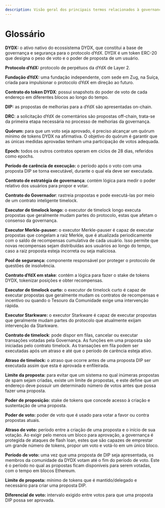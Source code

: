 ```yaml
---
description: Visão geral dos principais termos relacionados à governança.
---
```


# Glossário

**DYDX:** o ativo nativo do ecossistema DYDX, que constitui a base de governança e segurança para o protocolo dYdX. DYDX é um token ERC-20 que designa o peso de voto e o poder de proposta de um usuário.

**Protocolo dYdX:** protocolo de perpétuos da dYdX de Layer 2.

**Fundação dYdX:** uma fundação independente, com sede em Zug, na Suíça, criada para impulsionar o protocolo dYdX em direção ao futuro.

**Contrato do token DYDX**: possui snapshots do poder de voto de cada endereço em diferentes blocos ao longo do tempo.

**DIP:** as propostas de melhorias para a dYdX são apresentadas on-chain.

**DRC**: a solicitação dYdX de comentários são propostas off-chain, trata-se da primeira etapa necessária no processo de melhorias da governança.

**Quórum:** para que um voto seja aprovado, é preciso alcançar um quórum mínimo de tokens DYDX na afirmativa. O objetivo do quórum é garantir que as únicas medidas aprovadas tenham uma participação de votos adequada.

**Epoch:** todos os outros contratos operam em ciclos de 28 dias, referidos como epochs.

**Período de carência de execução:** o período após o voto com uma proposta DIP se torna executável, durante o qual ela deve ser executada.

**Contrato de estratégia de governança**: contém lógica para medir o poder relativo dos usuários para propor e votar.

**Contrato do Governador**: rastreia propostas e pode executá-las por meio de um contrato inteligente timelock.

**Executor de timelock longo:** o executor de timelock longo executa propostas que geralmente mudam partes do protocolo, estas que afetam o consenso da governança.

**Executor Merkle-pauser:** o executor Merkle-pauser é capaz de executar propostas que congelam a raiz Merkle, que é atualizada periodicamente com o saldo de recompensas cumulativa de cada usuário. Isso permite que novas recompensas sejam distribuídas aos usuários ao longo do tempo, caso a raiz proposta esteja incorreta ou seja maliciosa.

**Pool de segurança:** componente responsável por proteger o protocolo de questões de insolvência.

**Contrato dYdX em stake**: contém a lógica para fazer o stake de tokens DYDX, tokenizar posições e obter recompensas.

**Executor de timelock curto:** o executor de timelock curto é capaz de executar propostas que geralmente mudam os contratos de recompensas e incentivo ou quando o Tesouro da Comunidade exige uma intervenção rápida.

**Executor Starkware:** o executor Starkware é capaz de executar propostas que geralmente mudam partes do protocolo que atualmente exijam intervenção da Starkware.

**Contrato de timelock**: pode dispor em filas, cancelar ou executar transações votadas pela Governança. As funções em uma proposta são iniciadas pelo contrato timelock. As transações em fila podem ser executadas após um atraso e até que o período de carência esteja ativo.

**Atraso de timelock:** o atraso que ocorre antes de uma proposta DIP ser executada assim que esta é aprovada e enfileirada.

**Limite da proposta:** para evitar que um sistema no qual inúmeras propostas de spam sejam criadas, existe um limite de propostas, e este define que um endereço deve possuir um determinado número de votos antes que possa fazer uma proposta.

**Poder de proposição:** stake de tokens que concede acesso à criação e sustentação de uma proposta.

**Poder de voto:** poder de voto que é usado para votar a favor ou contra propostas atuais.

**Atraso de voto:** período entre a criação de uma proposta e o início de sua votação. Ao exigir pelo menos um bloco para aprovação, a governança é protegida de ataques de flash loan, estes que são capazes de emprestar um grande número de tokens, propor um voto e votá-lo em um único bloco.

**Período de voto:** uma vez que uma proposta de DIP seja apresentada, os membros da comunidade da DYDX votam até o fim do período de voto. Este é o período no qual as propostas ficam disponíveis para serem votadas, com o tempo em blocos Ethereum.

**Limite de proposta:** mínimo de tokens que é mantido/delegado e necessário para criar uma proposta DIP.

**Diferencial de voto:** intervalo exigido entre votos para que uma proposta DIP possa ser aprovada.
